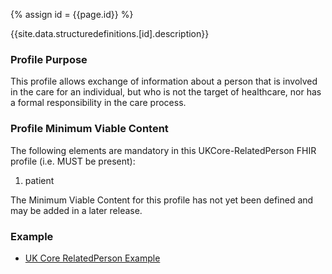 
{% assign id = {{page.id}} %}

{{site.data.structuredefinitions.[id].description}}

<!-- end TOC -->
### Profile Purpose ###

This profile allows exchange of information about a person that is involved in the care for an individual, but who is not the target of healthcare, nor has a formal responsibility in the care process.

### Profile Minimum Viable Content ###

The following elements are mandatory in this UKCore-RelatedPerson FHIR profile (i.e. MUST be present):

1.	patient

The Minimum Viable Content for this profile has not yet been defined and may be added in a later release.

### Example ###

- [UK Core RelatedPerson Example](UKCore-RelatedPerson-Example.html)

